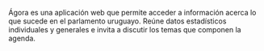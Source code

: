 Ágora es una aplicación web que permite acceder a información acerca lo que sucede en el parlamento uruguayo. Reúne datos estadísticos individuales y generales e invita a discutir los temas que componen la agenda.
